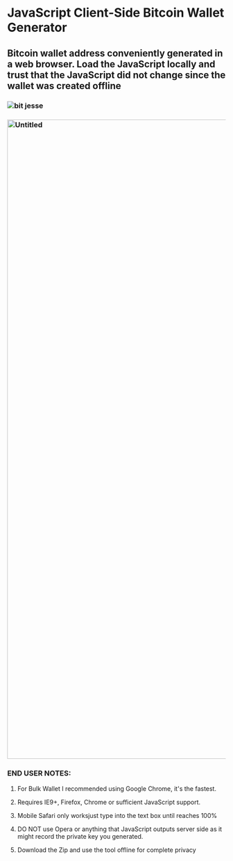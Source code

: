 # JavaScript Client-Side Bitcoin Wallet Generator

## Bitcoin wallet address conveniently generated in a web browser. Load the JavaScript locally and trust that the JavaScript did not change since the wallet was created offline

### ![bit jesse](https://github.com/sudo-self/bit.JesseJesse.com/assets/119916323/3abe4b94-f21b-4493-9cce-ac01c91bd5f1)

### <img width="1472" alt="Untitled" src="https://github.com/sudo-self/btc.JesseJesse.com/assets/119916323/e787c223-9346-49af-9459-21346b1936c2">


### END USER NOTES:

 1. For Bulk Wallet I recommended using Google Chrome, it's the fastest.

 2. Requires IE9+, Firefox, Chrome or sufficient JavaScript support.

 3. Mobile Safari only worksjust type into the text box until reaches 100%

 4. DO NOT use Opera or anything that JavaScript outputs server side as it might record the private key you generated.
 
 5. Download the Zip and use the tool offline for complete privacy 




